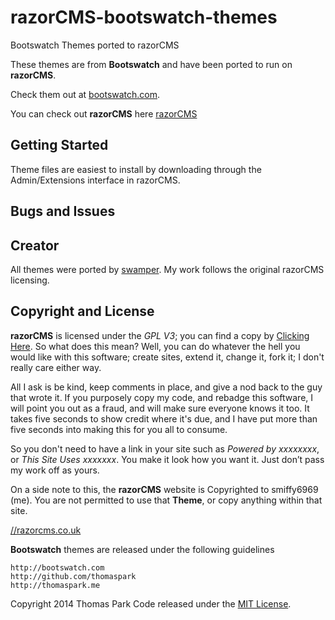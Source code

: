 # razorCMS-bootswatch-themes
Bootswatch Themes ported to razorCMS

These themes are from **Bootswatch** and have been ported to run on **razorCMS**.

Check them out at [bootswatch.com](http://bootswatch.com).

You can check out **razorCMS** here [razorCMS](http://www.razorcms.co.uk/)

## Getting Started

Theme files are easiest to install by downloading through the Admin/Extensions interface in razorCMS.

## Bugs and Issues

## Creator

All themes were ported by [swamper](swamper838@gmail.com). My work follows the original razorCMS licensing.


## Copyright and License

**razorCMS** is licensed under the *GPL V3*; you can find a copy by [Clicking Here](//gnu.org/copyleft/gpl.html). So what does this mean? Well, you can do whatever the hell you would like with this software; create sites, extend it, change it, fork it; I don't really care either way.

All I ask is be kind, keep comments in place, and give a nod back to the guy that wrote it. If you purposely copy my code, and rebadge this software, I will point you out as a fraud, and will make sure everyone knows it too. It takes five seconds to show credit where it's due, and I have put more than five seconds into making this for you all to consume.

So you don't need to have a link in your site such as *Powered by xxxxxxxx*, or *This Site Uses xxxxxxx*. You make it look how you want it. Just don’t pass my work off as yours.

On a side note to this, the **razorCMS** website is Copyrighted to smiffy6969 (me). You are not permitted to use that **Theme**, or copy anything within that site.

 [//razorcms.co.uk](//razorcms.co.uk)

**Bootswatch** themes are released under the following guidelines

    http://bootswatch.com
    http://github.com/thomaspark
    http://thomaspark.me

 Copyright 2014 Thomas Park
 Code released under the [MIT License](http://opensource.org/licenses/MIT).
